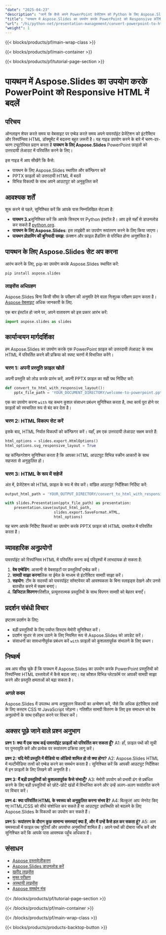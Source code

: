 ```yaml
---
"date": "2025-04-23"
"description": "जानें कि कैसे अपने PowerPoint प्रेजेंटेशन को Python के लिए Aspose.Slides के साथ रिस्पॉन्सिव, इंटरैक्टिव HTML दस्तावेज़ों में बदलें। वेब एम्बेडिंग और कंटेंट शेयरिंग के लिए बिल्कुल सही।"
"title": "पायथन में Aspose.Slides का उपयोग करके PowerPoint को Responsive HTML में बदलें&#58; एक संपूर्ण गाइड"
"url": "/hi/python-net/presentation-management/convert-powerpoint-to-html-responsive-aspose-slides-python/"
"weight": 1
---
```


{{< blocks/products/pf/main-wrap-class >}}

{{< blocks/products/pf/main-container >}}

{{< blocks/products/pf/tutorial-page-section >}}
# पायथन में Aspose.Slides का उपयोग करके PowerPoint को Responsive HTML में बदलें

## परिचय
ऑनलाइन शेयर करते समय या वेबसाइट पर एम्बेड करते समय अपने पावरपॉइंट प्रेजेंटेशन को इंटरैक्टिव और रिस्पॉन्सिव HTML डॉक्यूमेंट में बदलना बहुत ज़रूरी है। यह गाइड उपयोग करने के बारे में चरण-दर-चरण ट्यूटोरियल प्रदान करता है **पायथन के लिए Aspose.Slides** PowerPoint फ़ाइलों को उत्तरदायी लेआउट में परिवर्तित करने के लिए।

इस गाइड में आप सीखेंगे कि कैसे:
- पायथन के लिए Aspose.Slides स्थापित और कॉन्फ़िगर करें
- PPTX फ़ाइलों को उत्तरदायी HTML में बदलें
- विभिन्न विकल्पों के साथ अपने आउटपुट को अनुकूलित करें

## आवश्यक शर्तें
शुरू करने से पहले, सुनिश्चित करें कि आपके पास निम्नलिखित सेटअप है:
- **पायथन 3.x**सुनिश्चित करें कि आपके सिस्टम पर Python इंस्टॉल है। आप इसे यहाँ से डाउनलोड कर सकते हैं [python.org](https://www.python.org/downloads/).
- **पायथन के लिए Aspose.Slides**: इस लाइब्रेरी का उपयोग रूपांतरण करने के लिए किया जाएगा।
- **पायथन प्रोग्रामिंग की बुनियादी समझ**: फ़ंक्शन और फ़ाइल हैंडलिंग से परिचित होना अनुशंसित है।

## पायथन के लिए Aspose.Slides सेट अप करना
आरंभ करने के लिए, pip का उपयोग करके Aspose.Slides स्थापित करें:

```bash
pip install aspose.slides
```

### लाइसेंस अधिग्रहण
Aspose.Slides बिना किसी सीमा के परीक्षण की अनुमति देने वाला निःशुल्क परीक्षण प्रदान करता है। [Aspose वेबसाइट](https://purchase.aspose.com/buy) अधिक जानकारी के लिए.

एक बार इंस्टॉल हो जाने पर, अपने वातावरण को इस प्रकार आरंभ करें:

```python
import aspose.slides as slides
```

## कार्यान्वयन मार्गदर्शिका
हम Aspose.Slides का उपयोग करके एक PowerPoint फ़ाइल को उत्तरदायी लेआउट के साथ HTML में परिवर्तित करने की प्रक्रिया को स्पष्ट चरणों में विभाजित करेंगे।

### चरण 1: अपनी प्रस्तुति फ़ाइल खोलें
अपनी प्रस्तुति को लोड करके प्रारंभ करें, अपनी PPTX फ़ाइल का सही पथ निर्दिष्ट करें:

```python
def convert_to_html_with_responsive_layout():
    pptx_file_path = 'YOUR_DOCUMENT_DIRECTORY/welcome-to-powerpoint.pptx'
```
एक का उपयोग करना `with` यह कथन कुशल संसाधन प्रबंधन सुनिश्चित करता है, तथा कार्य पूरा होने पर फ़ाइलों को स्वचालित रूप से बंद कर देता है।

### चरण 2: HTML विकल्प सेट करें
इसके बाद, HTML निर्यात विकल्पों को कॉन्फ़िगर करें। यहाँ, हम एक उत्तरदायी लेआउट सक्षम करते हैं:

```python
html_options = slides.export.HtmlOptions()
html_options.svg_responsive_layout = True
```
यह कॉन्फ़िगरेशन सुनिश्चित करता है कि आपका HTML आउटपुट विभिन्न स्क्रीन आकारों के साथ सहजता से अनुकूलित हो।

### चरण 3: HTML के रूप में सहेजें
अंत में, प्रेजेंटेशन को HTML फ़ाइल के रूप में सेव करें। वांछित आउटपुट निर्देशिका निर्दिष्ट करें:

```python
output_html_path = 'YOUR_OUTPUT_DIRECTORY/convert_to_html_with_responsive_layout_out.html'

with slides.Presentation(pptx_file_path) as presentation:
    presentation.save(output_html_path,
                      slides.export.SaveFormat.HTML,
                      html_options)
```
यह चरण आपके निर्दिष्ट विकल्पों का उपयोग करके PPTX फ़ाइल को HTML दस्तावेज़ में परिवर्तित करता है।

## व्यावहारिक अनुप्रयोगों
पावरपॉइंट को रिस्पॉन्सिव HTML में परिवर्तित करना कई परिदृश्यों में लाभदायक हो सकता है:
1. **वेब एम्बेडिंग**: आसानी से वेबसाइटों पर प्रस्तुतियाँ एम्बेड करें।
2. **सामग्री साझा करना**लिंक या ईमेल के माध्यम से इंटरैक्टिव सामग्री साझा करें।
3. **सहयोग**: टीम के सदस्यों को पावरपॉइंट सॉफ्टवेयर की आवश्यकता के बिना स्लाइड्स देखने और उनसे बातचीत करने में सक्षम बनाएं।
4. **डिजिटल विपणन**गतिशील, प्रत्युत्तरात्मक प्रस्तुतियों के साथ विपणन सामग्री को बेहतर बनाएँ।

## प्रदर्शन संबंधी विचार
इष्टतम प्रदर्शन के लिए:
- बड़ी प्रस्तुतियों के लिए पर्याप्त सिस्टम मेमोरी सुनिश्चित करें।
- प्रदर्शन सुधार से लाभ उठाने के लिए नियमित रूप से Aspose.Slides को अपडेट करें।
- संसाधनों का सावधानीपूर्वक प्रबंधन करें `with` फ़ाइलों को कुशलतापूर्वक संभालने के लिए कथन।

## निष्कर्ष
अब आप सीख चुके हैं कि पायथन में Aspose.Slides का उपयोग करके PowerPoint प्रस्तुतियों को रिस्पॉन्सिव HTML दस्तावेज़ों में कैसे बदला जाए। यह कौशल विभिन्न प्लेटफ़ॉर्म पर आपकी सामग्री साझा करने और प्रस्तुति क्षमताओं को बढ़ा सकता है।

### अगले कदम
Aspose.Slides में उपलब्ध अन्य अनुकूलन विकल्पों का अन्वेषण करें, जैसे कि अधिक इंटरैक्टिव तत्वों के लिए कस्टम CSS या JavaScript जोड़ना। गतिशील सामग्री वितरण के लिए इस समाधान को वेब अनुप्रयोगों के साथ एकीकृत करने पर विचार करें।

## अक्सर पूछे जाने वाले प्रश्न अनुभाग
**प्रश्न 1: क्या मैं एक साथ कई पावरपॉइंट फ़ाइलों को परिवर्तित कर सकता हूँ?**
A1: हाँ, फ़ाइल पथों की सूची पर पुनरावृति करें और प्रत्येक पर रूपांतरण प्रक्रिया लागू करें।

**प्रश्न 2: यदि मेरी प्रस्तुति में वीडियो या ऑडियो शामिल हो तो क्या होगा?**
A2: Aspose.Slides HTML में मल्टीमीडिया तत्वों को एम्बेड करने का समर्थन करता है। सुनिश्चित करें कि आपकी आउटपुट निर्देशिका में इन फ़ाइलों के लिए लिखने की अनुमति है।

**प्रश्न 3: मैं बड़ी प्रस्तुतियों को कुशलतापूर्वक कैसे संभालूँ?**
A3: मेमोरी उपयोग को प्रभावी ढंग से प्रबंधित करने के लिए बड़ी प्रस्तुतियों को छोटे-छोटे खंडों में विभाजित करने और उन्हें अलग-अलग रूपांतरित करने पर विचार करें।

**प्रश्न 4: क्या परिवर्तित HTML के स्वरूप को अनुकूलित करना संभव है?**
A4: बिल्कुल! आप जेनरेट किए गए HTML/CSS को सीधे संशोधित कर सकते हैं या आउटपुट उपस्थिति को बदलने के लिए Aspose.Slides के विकल्पों का उपयोग कर सकते हैं।

**प्रश्न 5: रूपांतरण के दौरान कुछ सामान्य समस्याएं क्या हैं, और मैं उन्हें कैसे हल कर सकता हूं?**
A5: आम समस्याओं में फ़ाइल पथ त्रुटियाँ और अपर्याप्त अनुमतियाँ शामिल हैं। अपने पथों की दोबारा जाँच करें और सुनिश्चित करें कि आपके पास आवश्यक पहुँच अधिकार हैं।

## संसाधन
- [Aspose दस्तावेज़ीकरण](https://reference.aspose.com/slides/python-net/)
- [Aspose.Slides डाउनलोड करें](https://releases.aspose.com/slides/python-net/)
- [खरीद लाइसेंस](https://purchase.aspose.com/buy)
- [मुफ्त परीक्षण](https://releases.aspose.com/slides/python-net/)
- [अस्थायी लाइसेंस](https://purchase.aspose.com/temporary-license/)
- [Aspose समर्थन मंच](https://forum.aspose.com/c/slides/11)

{{< /blocks/products/pf/tutorial-page-section >}}

{{< /blocks/products/pf/main-container >}}

{{< /blocks/products/pf/main-wrap-class >}}

{{< blocks/products/products-backtop-button >}}